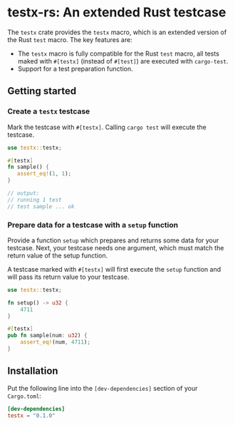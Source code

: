 # testx-rs: An extended Rust testcase

The `testx` crate provides the `testx` macro, which is an extended version
of the Rust `test` macro. The key features are:

* The `testx` macro is fully compatible for the Rust `test` macro, all
  tests maked with `#[testx]` (instead of `#[test]`) are executed with
  `cargo-test`.
* Support for a test preparation function.

## Getting started

### Create a `testx` testcase

Mark the testcase with `#[testx]`. Calling `cargo test` will execute the
testcase.

```rust
use testx::testx;

#[testx]
fn sample() {
   assert_eq!(1, 1);
}

// output:
// running 1 test
// test sample ... ok
```

### Prepare data for a testcase with a `setup` function

Provide a function `setup` which prepares and returns some data for your
testcase. Next, your testcase needs one argument, which must match the
return value of the setup function.

A testcase marked with `#[testx]` will first execute the `setup` function
and will pass its return value to your testcase.

```rust
use testx::testx;

fn setup() -> u32 {
    4711
}

#[testx]
pub fn sample(num: u32) {
    assert_eq!(num, 4711);
}
```

## Installation

Put the following line into the `[dev-dependencies]` section of your `Cargo.toml`:

```toml
[dev-dependencies]
testx = "0.1.0"
```
